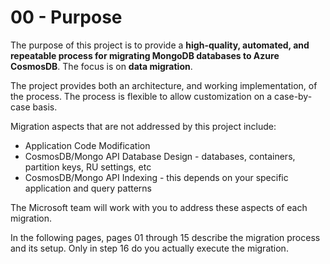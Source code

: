 # 00 - Purpose

The purpose of this project is to provide a **high-quality, automated, and repeatable process for migrating MongoDB databases to Azure CosmosDB**. The focus is on **data migration**.

The project provides both an architecture, and working implementation, of the process.
The process is flexible to allow customization on a case-by-case basis.

Migration aspects that are not addressed by this project include:
- Application Code Modification
- CosmosDB/Mongo API Database Design - databases, containers, partition keys, RU settings, etc
- CosmosDB/Mongo API Indexing - this depends on your specific application and query patterns

The Microsoft team will work with you to address these aspects of each migration.

In the following pages, pages 01 through 15 describe the migration process and its
setup.  Only in step 16 do you actually execute the migration.
